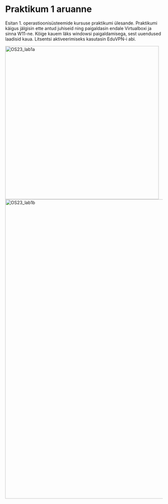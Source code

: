# Praktikum 1 aruanne

Esitan 1. operastioonisüsteemide kursuse praktikumi ülesande. Praktikumi käigus jälgisin ette antud juhiseid ning paigaldasin endale Virtualboxi ja sinna W11-ne. Kõige kauem läks windowsi paigaldamisega, sest uuendused laadisid kaua. Litsentsi aktiveerimiseks kasutasin EduVPN-i abi. 


<img width="491" alt="OS23_lab1a" src="https://github.com/user-attachments/assets/6d02ef2c-f0b6-488b-ae48-b8c9a88e5699">
<img width="959" alt="OS23_lab1b" src="https://github.com/user-attachments/assets/71314299-8548-469e-b12e-044e2644550c">

